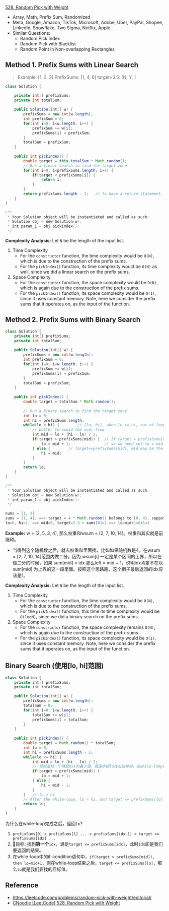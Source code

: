 [528. Random Pick with Weight](https://leetcode.com/problems/random-pick-with-weight/)

* Array, Math, Prefix Sum, Randomized
* Meta, Google, Amazon, TikTok, Microsoft, Adobe, Uber, PayPal, Shopee, LinkedIn, Snowflake, Two Sigma, Netflix, Apple
* Similar Questions:
    * Random Pick Index
    * Random Pick with Blacklist
    * Random Point in Non-overlapping Rectangles
    

## Method 1. Prefix Sums with Linear Search
> Example:    [1, 3, 2]
> PrefixSums: [1, 4, 6]
> target=3.5: [N, Y, ]
```java 
class Solution {

    private int[] prefixSums;
    private int totalSum;
    
    public Solution(int[] w) {
        prefixSums = new int[w.length];
        int prefixSum = 0;
        for(int i=0; i<w.length; i++) {
            prefixSum += w[i];
            prefixSums[i] = prefixSum;
        }
        totalSum = prefixSum;
    }
    
    public int pickIndex() {
        double target = this.totalSum * Math.random();
        // Run a linear search to find the target zone
        for(int i=0; i<prefixSums.length; i++) {
            if(target < prefixSums[i]) {
                return i;
            }
        }
        return prefixSums.length - 1;   // to have a return statement, though this should never happen.
    }
}

/**
 * Your Solution object will be instantiated and called as such:
 * Solution obj = new Solution(w);
 * int param_1 = obj.pickIndex();
 */
```
**Complexity Analysis:**
Let `N` be the length of the input list.
1. Time Complexity
    * For the `constructor` function, the time complexity would be `O(N)`, which is due to the construction of the prefix sums.
    * For the `pickIndex()` function, its time complexity would be `O(N)` as well, since we did a linear search on the prefix sums.
2. Space Complexity
    * For the `constructor` function, the space complexity would be `O(N)`, which is again due to the construction of the prefix sums.
    * For the `pickIndex()` function, its space complexity would be `O(1)`, since it uses constant memory. Note, here we consider the prefix sums that it operates on, as the input of the function.


## Method 2. Prefix Sums with Binary Search
```java 
class Solution {
    private int[] prefixSums;
    private int totalSum;
    
    public Solution(int[] w) {
        prefixSums = new int[w.length];
        int prefixSum = 0;
        for(int i=0; i<w.length; i++) {
            prefixSum += w[i];
            prefixSums[i] = prefixSum;
        }
        totalSum = prefixSum;
    }
    
    public int pickIndex() {
        double target = totalSum * Math.random();
        
        // Run a binary search to find the target zone
        int lo = 0;
        int hi = prefixSums.length;
        while(lo < hi) {        // [lo, hi), when lo >= hi, out of loop
            // better to avoid the over flow
            int mid = lo + (hi - lo) / 2;
            if(target > prefixSums[mid]) {  // If target > prefixSums[mid], then mid is not the value that we want,
                lo = mid + 1;               // so we need set lo = mid + 1
            } else {        // target<=prefixSums[mid], mid may be the value we want, so we need set hi = mid
                hi = mid;
            }
        }
        return lo;
    }
}

/**
 * Your Solution object will be instantiated and called as such:
 * Solution obj = new Solution(w);
 * int param_1 = obj.pickIndex();
 */
```

```Java
nums = [1, 3]
sums = [1, 4], ==> target = 4 * Math.random() belongs to [0, 4), suppose 2.3
lo=0, hi=1; ==> mid=0, target=2.3 > sums[0]=1 ==> lo=mid+1=0+1=1
```

**Example:** w = [2, 5, 3, 4], 那么权重和wsum = [2, 7, 10, 14]。权重和其实就是前缀和。
* 当得到这个随机数之后，就去权重和里面找，比如如果随机数是4，在wsum = [2, 7, 10, 14]范围内做二分。因为 wsum[i] 一定是某个区间的上界，所以在做二分的时候，如果 sum[mid] < idx 那么left = mid + 1，说明idx肯定不在以 sum[mid] 为上界的这一段里面。按照这个思路跑，这个例子最后返回的idx应该是1。


**Complexity Analysis:**
Let `N` be the length of the input list.
1. Time Complexity
    * For the `constructor` function, the time complexity would be `O(N)`, which is due to the construction of the prefix sums.
    * For the `pickIndex()` function, this time its time complexity would be `O(log⁡N)`, since we did a binary search on the prefix sums.
2. Space Complexity
    * For the `constructor` function, the space complexity remains `O(N)`, which is again due to the construction of the prefix sums.
    * For the `pickIndex()` function, its space complexity would be `O(1)`, since it uses constant memory. Note, here we consider the prefix sums that it operates on, as the input of the function.


## Binary Search (使用[lo, hi]范围)
```java
class Solution {
    private int[] prefixSums;
    private int totalSum;

    public Solution(int[] w) {
        prefixSums = new int[w.length];
        totalSum = 0;
        for(int i=0; i<w.length; i++) {
            totalSum += w[i];
            prefixSums[i] = totalSum;
        }
    }
    
    public int pickIndex() {
        double target = Math.random() * totalSum;
        int lo = 0;
        int hi = prefixSums.length - 1;
        while(lo <= hi) {
            int mid = lo + (hi - lo) / 2;
            // 目标是找一个满足Xxx的最小值，就逐步把lo往右边移动。在while-loop结束后，lo即为目标值
            if(target > prefixSums[mid]) {
                lo = mid + 1;
            } else {
                hi = mid - 1;
            }
        }   // lo > hi
        // After the while-loop, lo > hi, and target <= prefixSums[lo] since the if-condition (target > prefixSums[mid])
        return lo;
    }
}
```
为什么在while-loop完成之后，返回`lo`?
1. `prefixSums[0] < prefixSums[1] ... < prefixSums[idx-1] < target <= prefixSums[idx] ...`
2. 🎯目标: 找到**第一个**`idx`，满足`target <= prefixSums[idx]`，此时`idx`即是我们要返回的结果。
3. 在while-loop中的if-condition语句中，`if(target > prefixSums[mid]), then lo=mid+1`，则在while-loop结束之后，`target <= prefixSums[lo]`，那么`lo`就是我们要找的目标值。


## Reference
* https://leetcode.com/problems/random-pick-with-weight/editorial/
* [CNoodle [LeetCode] 528. Random Pick with Weight](https://www.cnblogs.com/cnoodle/p/13054334.html)
